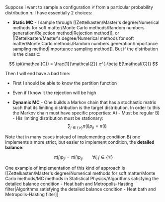 Suppose I want to sample a configuration $\mathcal{C}$ from a particular probability distribution $\pi$.
I have essentially 2 choices:

- **Static MC** - I sample through [[Zettelkasten/Master's degree/Numerical methods for soft matter/Monte Carlo methods/Random numbers generation/Rejection method|Rejection method]], or [[Zettelkasten/Master's degree/Numerical methods for soft matter/Monte Carlo methods/Random numbers generation/Importance sampling method|Importance sampling method]]. But if the distribution is the classic:

$$ \pi(\mathcal{C}) = \frac{1}{\mathcal{Z}} e^{-\beta E(\mathcal{C})} $$

Then I will end have a bad time: 
- First I should be able to know the partition function
- Even if I know it the rejection will be high

- **Dynamic MC** - One builds a Markov chain that has a stochastic matrix such that its limiting distribution is the target distribution. In order to this the Markov chain must have specific properties:
	A) -  Must be regular
	B) - His limiting distribution must be stationary:
	 $$ \sum_{j \in \{\mathcal{C}\}}\pi(j)p_{ji} = \pi (i) $$

Note that in many cases instead of implementing condition B) one implements a more strict, but easier to implement condition, the **detailed balance**:

$$ \pi(j)p_{ji} = \pi(i)p_{ij} \qquad \forall i, j \in \{\mathcal{C}\} $$

One example of implementation of this kind of approach is [[Zettelkasten/Master's degree/Numerical methods for soft matter/Monte Carlo methods/MC methods in Statistical Physics/Algorithms satisfying the detailed balance condition - Heat bath and Metropolis-Hasting filter|Algorithms satisfying the detailed balance condition - Heat bath and Metropolis-Hasting filter]]
